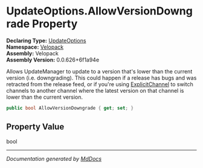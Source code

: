 ﻿<!--  
  <auto-generated>   
    The contents of this file were generated by a tool.  
    Changes to this file may be list if the file is regenerated  
  </auto-generated>   
-->

# UpdateOptions.AllowVersionDowngrade Property

**Declaring Type:** [UpdateOptions](../index.md)  
**Namespace:** [Velopack](../../index.md)  
**Assembly:** Velopack  
**Assembly Version:** 0.0.626+6f1a94e

Allows UpdateManager to update to a version that's lower than the current version (i.e. downgrading). This could happen if a release has bugs and was retracted from the release feed, or if you're using [ExplicitChannel](ExplicitChannel.md) to switch channels to another channel where the latest version on that  channel is lower than the current version.

```csharp
public bool AllowVersionDowngrade { get; set; }
```

## Property Value

bool

___

*Documentation generated by [MdDocs](https://github.com/ap0llo/mddocs)*
